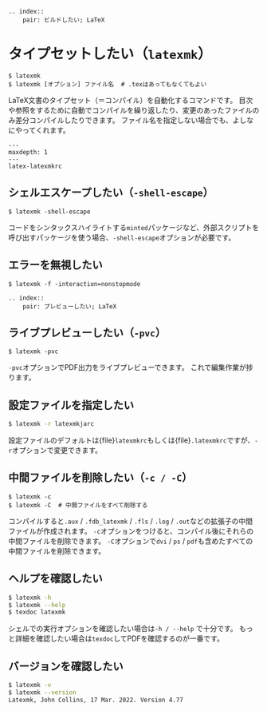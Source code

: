 ```{eval-rst}
.. index::
    pair: ビルドしたい; LaTeX
```

# タイプセットしたい（``latexmk``）

```console
$ latexmk
$ latexmk [オプション] ファイル名  # .texはあってもなくてもよい
```

LaTeX文書のタイプセット（＝コンパイル）を自動化するコマンドです。
目次や参照をするために自動でコンパイルを繰り返したり、変更のあったファイルのみ差分コンパイルしたりできます。
ファイル名を指定しない場合でも、よしなにやってくれます。

```{toctree}
---
maxdepth: 1
---
latex-latexmkrc
```

## シェルエスケープしたい（``-shell-escape``）

```console
$ latexmk -shell-escape
```

コードをシンタックスハイライトする``minted``パッケージなど、外部スクリプトを呼び出すパッケージを使う場合、``-shell-escape``オプションが必要です。

## エラーを無視したい

```console
$ latexmk -f -interaction=nonstopmode
```

```{eval-rst}
.. index::
    pair: プレビューしたい; LaTeX
```
## ライブプレビューしたい（``-pvc``）

```console
$ latexmk -pvc
```

``-pvc``オプションでPDF出力をライブプレビューできます。
これで編集作業が捗ります。

## 設定ファイルを指定したい

```bash
$ latexmk -r latexmkjarc
```

設定ファイルのデフォルトは{file}`latexmkrc`もしくは{file}`.latexmkrc`ですが、``-r``オプションで変更できます。

## 中間ファイルを削除したい（``-c / -C``）

```console
$ latexmk -c
$ latexmk -C  # 中間ファイルをすべて削除する
```

コンパイルすると``.aux`` / ``.fdb_latexmk`` / ``.fls`` / ``.log`` / ``.out``などの拡張子の中間ファイルが作成されます。
`-c`オプションをつけると、コンパイル後にそれらの中間ファイルを削除できます。
`-C`オプションで``dvi`` / ``ps`` / ``pdf``も含めたすべての中間ファイルを削除できます。





## ヘルプを確認したい

```bash
$ latexmk -h
$ latexmk --help
$ texdoc latexmk
```

シェルでの実行オプションを確認したい場合は`-h / --help` で十分です。
もっと詳細を確認したい場合は``texdoc``してPDFを確認するのが一番です。

## バージョンを確認したい

```bash
$ latexmk -v
$ latexmk --version
Latexmk, John Collins, 17 Mar. 2022. Version 4.77
```
